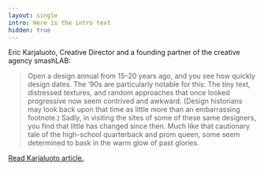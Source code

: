 ```yaml
---
layout: single
intro: Here is the intro text
hidden: true
---
```

Eric Karjaluoto, Creative Director and a founding partner of the creative agency smashLAB:

> Open a design annual from 15–20 years ago, and you see how quickly design dates. The ‘90s are particularly notable for this: The tiny text, distressed textures, and random approaches that once looked progressive now seem contrived and awkward. (Design historians may look back upon that time as little more than an embarrassing footnote.) Sadly, in visiting the sites of some of these same designers, you find that little has changed since then. Much like that cautionary tale of the high-school quarterback and prom queen, some seem determined to bask in the warm glow of past glories.

[Read Karjaluoto article.](http://www.erickarjaluoto.com/blog/how-to-avoid-becoming-an-obsolete-designer/ "How to Avoid Becoming an Obsolete Designer")